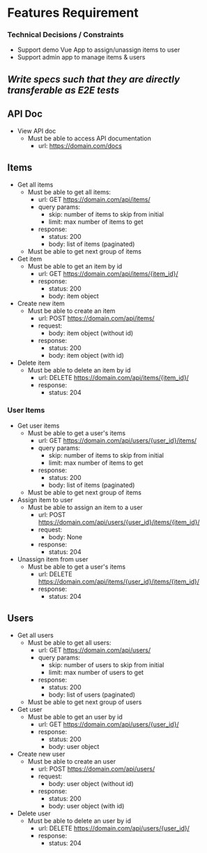 # Features Requirement

### Technical Decisions / Constraints
- Support demo Vue App to assign/unassign items to user
- Support admin app to manage items & users

*Write specs such that they are directly transferable as E2E tests*
---
## API Doc
- View API doc
    - Must be able to access API documentation
        - url: https://domain.com/docs

## Items
- Get all items
    - Must be able to get all items:
        - url: GET https://domain.com/api/items/
        - query params:
            - skip: number of items to skip from initial
            - limit: max number of items to get
        - response:
            - status: 200
            - body: list of items (paginated)
    - Must be able to get next group of items
- Get item
    - Must be able to get an item by id
        - url: GET https://domain.com/api/items/{item_id}/
        - response:
            - status: 200
            - body: item object
- Create new item
    - Must be able to create an item
        - url: POST https://domain.com/api/items/
        - request: 
            - body: item object (without id)
        - response:
            - status: 200
            - body: item object (with id)
- Delete item
    - Must be able to delete an item by id
        - url: DELETE https://domain.com/api/items/{item_id}/
        - response:
            - status: 204

### User Items
- Get user items
    - Must be able to get a user's items
        - url: GET https://domain.com/api/users/{user_id}/items/
        - query params:
            - skip: number of items to skip from initial
            - limit: max number of items to get
        - response:
            - status: 200
            - body: list of items (paginated)
    - Must be able to get next group of items
- Assign item to user
    - Must be able to assign an item to a user
        - url: POST https://domain.com/api/users/{user_id}/items/{item_id}/
        - request: 
            - body: None
        - response:
            - status: 204
- Unassign item from user
    - Must be able to get a user's items
        - url: DELETE https://domain.com/api/items/{user_id}/items/{item_id}/
        - response:
            - status: 204

## Users
- Get all users
    - Must be able to get all users:
        - url: GET https://domain.com/api/users/
        - query params:
            - skip: number of users to skip from initial
            - limit: max number of users to get
        - response:
            - status: 200
            - body: list of users (paginated) 
    - Must be able to get next group of users
- Get user
    - Must be able to get an user by id
        - url: GET https://domain.com/api/users/{user_id}/
        - response:
            - status: 200
            - body: user object
- Create new user
    - Must be able to create an user
        - url: POST https://domain.com/api/users/
        - request: 
            - body: user object (without id)
        - response:
            - status: 200
            - body: user object (with id)
- Delete user
    - Must be able to delete an user by id
        - url: DELETE https://domain.com/api/users/{user_id}/
        - response:
            - status: 204
